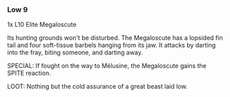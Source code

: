 ### Low 9
1x L10 Elite Megaloscute

Its hunting grounds won't be disturbed. The Megaloscute has a lopsided fin tail and four soft-tissue barbels hanging from its jaw. It attacks by darting into the fray, biting someone, and darting away. 

SPECIAL: If fought on the way to Mélusine, the Megaloscute gains the SPITE reaction. 

LOOT: Nothing but the cold assurance of a great beast laid low. 